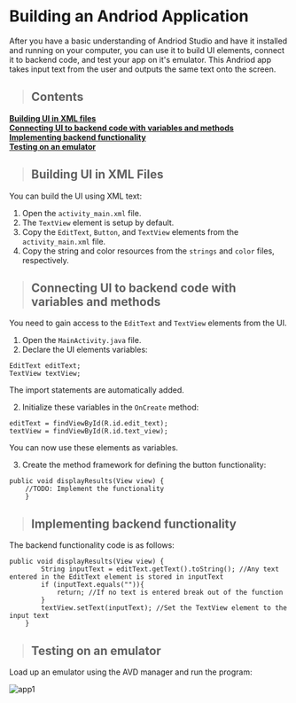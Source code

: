 # Building an Andriod Application

After you have a basic understanding of Andriod Studio and have it installed and running on your computer, you can use it to build UI elements, connect it to backend code, and test your app on it's emulator. 
This Andriod app takes input text from the user and outputs the same text onto the screen.

> ## Contents

**[Building UI in XML files](#UI)**<br>
**[Connecting UI to backend code with variables and methods](#Connect)**<br>
**[Implementing backend functionality](#Implement)**<br>
**[Testing on an emulator](#Testing)**<br>

<a name="UI"></a>
> ## Building UI in XML Files

You can build the UI using XML text:

1. Open the `activity_main.xml` file.
2. The `TextView` element is setup by default. 
3. Copy the `EditText`, `Button`, and `TextView` elements from the `activity_main.xml` file.
4. Copy the string and color resources from the `strings` and `color` files, respectively.

<a name="Connect"></a>
> ## Connecting UI to backend code with variables and methods

You need to gain access to the `EditText` and `TextView` elements from the UI.

1. Open the `MainActivity.java` file.
2. Declare the UI elements variables:

```
EditText editText;
TextView textView;
```
The import statements are automatically added.

2. Initialize these variables in the `OnCreate` method:

```
editText = findViewById(R.id.edit_text);
textView = findViewById(R.id.text_view);
```

You can now use these elements as variables.

3. Create the method framework for defining the button functionality:

```
public void displayResults(View view) {
	//TODO: Implement the functionality
    }
```
 
 <a name="Implement"></a>
> ## Implementing backend functionality

The backend functionality code is as follows:

```
public void displayResults(View view) {
        String inputText = editText.getText().toString(); //Any text entered in the EditText element is stored in inputText
        if (inputText.equals("")){
            return; //If no text is entered break out of the function
        }
        textView.setText(inputText); //Set the TextView element to the input text 
    }
```

<a name="Testing"></a>
> ## Testing on an emulator

Load up an emulator using the AVD manager and run the program:

![app1](https://user-images.githubusercontent.com/4720428/53188456-3de33380-35ba-11e9-98c5-1f96424a2dbf.png)










